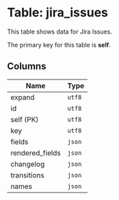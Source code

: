 # Table: jira_issues

This table shows data for Jira Issues.

The primary key for this table is **self**.

## Columns

| Name          | Type          |
| ------------- | ------------- |
|expand|`utf8`|
|id|`utf8`|
|self (PK)|`utf8`|
|key|`utf8`|
|fields|`json`|
|rendered_fields|`json`|
|changelog|`json`|
|transitions|`json`|
|names|`json`|